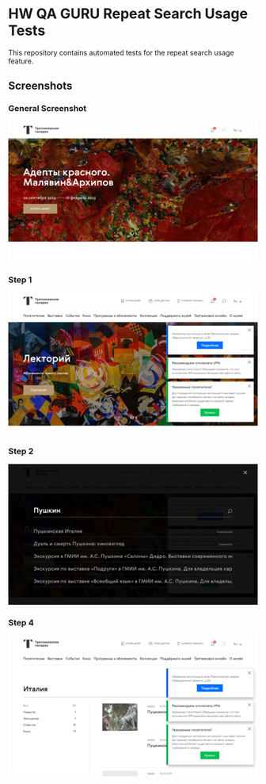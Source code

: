 # HW QA GURU Repeat Search Usage Tests

This repository contains automated tests for the repeat search usage feature.

## Screenshots

### General Screenshot
![Screenshot](https://github.com/ValeriaSpektor/QA_GURU_repeat-search-tests/blob/606d3dd2e9a72f3a7ac48068173377d614a84ed7/screenshot.png)

### Step 1
![Step 1](https://github.com/ValeriaSpektor/QA_GURU_repeat-search-tests/blob/606d3dd2e9a72f3a7ac48068173377d614a84ed7/screenshot-step-1.png)

### Step 2
![Step 2](https://github.com/ValeriaSpektor/QA_GURU_repeat-search-tests/blob/606d3dd2e9a72f3a7ac48068173377d614a84ed7/screenshot-step-2.png)

### Step 4
![Step 4](https://github.com/ValeriaSpektor/QA_GURU_repeat-search-tests/blob/606d3dd2e9a72f3a7ac48068173377d614a84ed7/screenshot-step-4.png)
